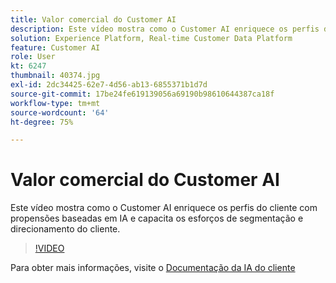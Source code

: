 ```yaml
---
title: Valor comercial do Customer AI
description: Este vídeo mostra como o Customer AI enriquece os perfis do cliente com propensões baseadas em IA e capacita os esforços de segmentação e direcionamento do cliente.
solution: Experience Platform, Real-time Customer Data Platform
feature: Customer AI
role: User
kt: 6247
thumbnail: 40374.jpg
exl-id: 2dc34425-62e7-4d56-ab13-6855371b1d7d
source-git-commit: 17be24fe619139056a69190b98610644387ca18f
workflow-type: tm+mt
source-wordcount: '64'
ht-degree: 75%

---
```


# Valor comercial do Customer AI

Este vídeo mostra como o Customer AI enriquece os perfis do cliente com propensões baseadas em IA e capacita os esforços de segmentação e direcionamento do cliente.

>[!VIDEO](https://video.tv.adobe.com/v/40374?quality=12&learn=on)

Para obter mais informações, visite o [Documentação da IA do cliente](https://experienceleague.adobe.com/docs/experience-platform/intelligent-services/customer-ai/overview.html)
